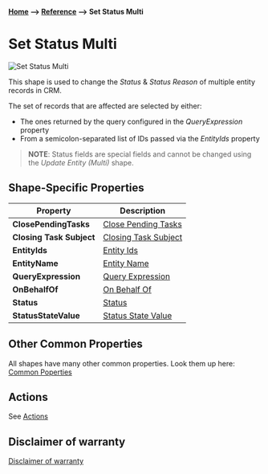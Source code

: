 **[Home](/) --> [Reference](/ref) --> Set Status Multi**

# Set Status Multi

![Set Status Multi](media/SetStatusMulti.png)

This shape is used to change the *Status* & *Status Reason* of multiple entity
records in CRM.

The set of records that are affected are selected by either:

-   The ones returned by the query configured in the *QueryExpression* property
-   From a semicolon-separated list of IDs passed via the *EntityIds* property

> **NOTE**: Status fields are special fields and cannot be changed using the *Update Entity (Multi)* shape.

## Shape-Specific Properties

| Property | Description |
| -------- | ----------- |
| **ClosePendingTasks**    |[Close Pending Tasks](common/ClosePendingTasks.md)  |
| **Closing Task Subject** |[Closing Task Subject](common/ClosingTaskSubject.md) |
| **EntityIds**            |[Entity Ids](common/EntityIds.md)|
| **EntityName**           |[Entity Name](common/EntityName.md)|
| **QueryExpression**      |[Query Expression](common/QueryExpression.md)|
| **OnBehalfOf**           |[On Behalf Of](common/OnBehalfOf.md)    |
| **Status**               |[Status](common/Status.md)  |
| **StatusStateValue**     |[Status State Value](common/StatusStateValue.md)  |

## Other Common Properties
All shapes have many other common properties. Look them up here: [Common Poperties](common/README.md)

## Actions
See [Actions](common/Actions.md)

## Disclaimer of warranty

[Disclaimer of warranty](../guides/common/DisclaimerOfWarranty.md)